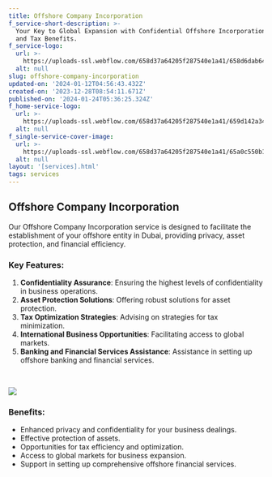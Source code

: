 ```yaml
---
title: Offshore Company Incorporation
f_service-short-description: >-
  Your Key to Global Expansion with Confidential Offshore Incorporation Services
  and Tax Benefits.
f_service-logo:
  url: >-
    https://uploads-ssl.webflow.com/658d37a64205f287540e1a41/658d6dab64467c5d8b7a60a7_Group%20(5).svg
  alt: null
slug: offshore-company-incorporation
updated-on: '2024-01-12T04:56:43.432Z'
created-on: '2023-12-28T08:54:11.671Z'
published-on: '2024-01-24T05:36:25.324Z'
f_home-service-logo:
  url: >-
    https://uploads-ssl.webflow.com/658d37a64205f287540e1a41/659d142a341df5627327e0e1_download%20(60).svg
  alt: null
f_single-service-cover-image:
  url: >-
    https://uploads-ssl.webflow.com/658d37a64205f287540e1a41/65a0c550b12b20cd533dcc3c_oil-platform-ocean-with-sun-setting-it.jpg
  alt: null
layout: '[services].html'
tags: services
---
```


Offshore Company Incorporation
------------------------------

Our Offshore Company Incorporation service is designed to facilitate the establishment of your offshore entity in Dubai, providing privacy, asset protection, and financial efficiency.

### Key Features:

1.  **Confidentiality Assurance**: Ensuring the highest levels of confidentiality in business operations.
2.  **Asset Protection Solutions**: Offering robust solutions for asset protection.
3.  **Tax Optimization Strategies**: Advising on strategies for tax minimization.
4.  **International Business Opportunities**: Facilitating access to global markets.
5.  **Banking and Financial Services Assistance**: Assistance in setting up offshore banking and financial services.

‍

![](https://uploads-ssl.webflow.com/658d37a64205f287540e1a41/65a0c682594599a66b05dd20_8160.jpg)

### Benefits:

*   Enhanced privacy and confidentiality for your business dealings.
*   Effective protection of assets.
*   Opportunities for tax efficiency and optimization.
*   Access to global markets for business expansion.
*   Support in setting up comprehensive offshore financial services.
